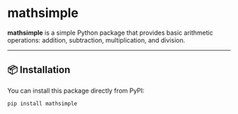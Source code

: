 # mathsimple

**mathsimple** is a simple Python package that provides basic arithmetic operations: addition, subtraction, multiplication, and division.

---

## 📦 Installation

You can install this package directly from PyPI:

```bash
pip install mathsimple
